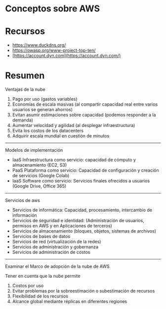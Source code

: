 # Conceptos sobre AWS

# Recursos

- https://www.duckdns.org/
- https://owasp.org/www-project-top-ten/
- [https://account.dyn.com](https://account.dyn.com/)

# Resumen

Ventajas de la nube

1. Pago por uso (gastos variables)
2. Economías de escala masivas (al compartir capacidad real entre varios usuarios se generan ahorros)
3. Evitan asumir estimaciones sobre capacidad (podemos responder a la demanda)
4. Aumentar velocidad y agilidad (al desplegar infraestructura)
5. Evita los costos de los datacenters
6. Adquirir escala mundial en cuestión de minutos

---

Modelos de implementación

- IaaS Infraestructura como servicio: capacidad de cómputo y almacenamiento (EC2, S3)
- PaaS Plataforma como servicio: Capacidad de configuración y creación de servicios (Google Colab)
- IaaS Software como servicio: Servicios finales ofrecidos a usuarios (Google Drive, Office 365)

---

Servicios de aws

- Servicios de informática: Capacidad, procesamiento, intercambio de información
- Servicios de seguridad e identidad: (Administración de usuarios, permisos en AWS y en Aplicaciones de terceros)
- Servicios de almacenamiento (bloques, objetos,  sistemas de archivos)
- Servicios de bases de datos
- Servicios de red (virtualización de la redes)
- Servicios de administración y gobernanza
- Servicios de administración de costos

---

Examinar el Marco de adopción de la nube de AWS

Tener en cuenta que la nube permite

1. Costos por uso
2. Evitar problemas por la sobreestimación o subestimación de recursos
3. Flexibilidad de los recursos
4. Alcance global mediante réplicas en diferentes regiones